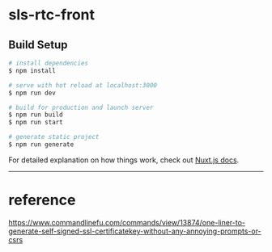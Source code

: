 # sls-rtc-front

## Build Setup

```bash
# install dependencies
$ npm install

# serve with hot reload at localhost:3000
$ npm run dev

# build for production and launch server
$ npm run build
$ npm run start

# generate static project
$ npm run generate
```

For detailed explanation on how things work, check out [Nuxt.js docs](https://nuxtjs.org).


----


# reference

https://www.commandlinefu.com/commands/view/13874/one-liner-to-generate-self-signed-ssl-certificatekey-without-any-annoying-prompts-or-csrs

